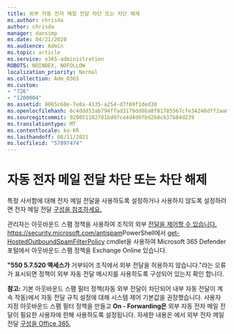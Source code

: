 ```yaml
---
title: 외부 자동 전자 메일 전달 차단 또는 차단 해제
ms.author: chrisda
author: chrisda
manager: dansimp
ms.date: 04/21/2020
ms.audience: Admin
ms.topic: article
ms.service: o365-administration
ROBOTS: NOINDEX, NOFOLLOW
localization_priority: Normal
ms.collection: Adm_O365
ms.custom:
- "726"
- "1200004"
ms.assetid: 8865c68e-7e8a-4135-a254-d7f69f1ded30
ms.openlocfilehash: 6c4ddd53ab794ffad3179dd86a8f81785567cfe34240dff2aa0a1df11094883d
ms.sourcegitcommit: 920051182781bd97ce4d4d6fbd268cb37b84d239
ms.translationtype: MT
ms.contentlocale: ko-KR
ms.lasthandoff: 08/11/2021
ms.locfileid: "57897474"
---
```

# <a name="block-or-unblock-eternal-automatic-email-forwarding"></a>자동 전자 메일 전달 차단 또는 차단 해제

특정 사서함에 대해 전자 메일 전달을 사용하도록 설정하거나 사용하지 않도록 설정하려면 전자 메일 전달 [구성을 참조하세요.](https://docs.microsoft.com/microsoft-365/admin/email/configure-email-forwarding)

관리자는 아웃바운드 스팸 정책을 사용하여 조직의 외부 [전달을 제어할 수 있습니다.](https://docs.microsoft.com/microsoft-365/security/office-365-security/configure-the-outbound-spam-policy) <https://security.microsoft.com/antispam>PowerShell에서 [get-HostedOutboundSpamFilterPolicy](https://docs.microsoft.com/powershell/module/exchange/get-hostedoutboundspamfilterpolicy) cmdlet을 사용하여 Microsoft 365 Defender 포털에서 아웃바운드 스팸 정책을 Exchange Online 있습니다.

**"550 5.7.520 액세스가** 거부되어 조직에서 외부 전달을 허용하지 않습니다."라는 오류가 표시되면 정책이 외부 자동 전달 메시지를 사용하도록 구성되어 있는지 확인 합니다.

**참고:** 기본 아웃바운드 스팸 필터  정책(자동 외부 전달이 차단되어 내부 자동 전달이 계속 작동)에서 자동 전달 규칙 설정에 대해 시스템 제어 기본값을 권장했습니다.  사용자 지정 아웃바운드 스팸 필터 정책을 만들고 **On - Forwarding은** 외부 자동 전자 메일 전달이 필요한 사용자에 한해 사용하도록 설정됩니다. 자세한 내용은 에서 외부 전자 메일 전달 [구성을 Office 365.](https://docs.microsoft.com/microsoft-365/security/office-365-security/external-email-forwarding)
